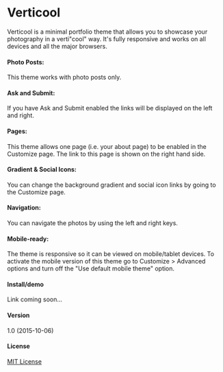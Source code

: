 # Verticool

Verticool is a minimal portfolio theme that allows you to showcase your photography in a verti"cool" way. It's fully responsive and works on all devices and all the major browsers.

#### Photo Posts:

This theme works with photo posts only.

#### Ask and Submit:

If you have Ask and Submit enabled the links will be displayed on the left and right.

#### Pages:

This theme allows one page (i.e. your about page) to be enabled in the Customize page. The link to this page is shown on the right hand side.

#### Gradient & Social Icons:

You can change the background gradient and social icon links by going to the Customize page.

#### Navigation:

You can navigate the photos by using the left and right keys.

#### Mobile-ready:

The theme is responsive so it can be viewed on mobile/tablet devices. To activate the mobile version of this theme go to Customize > Advanced options and turn off the "Use default mobile theme" option.

#### Install/demo

Link coming soon...

#### Version

1.0 (2015-10-06)

#### License

[MIT License](http://opensource.org/licenses/MIT)
